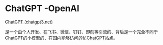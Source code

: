 # ChatGPT -OpenAI
[ChatGPT (chatgpt3.net)](https://www.chatgpt3.net/)

是一个由个人开发、在飞书、微信、钉钉、即刻等引流的、背后是一个完全不同于ChatGPT的小模型的、在国内能够访问的仿ChatGPT站点。
